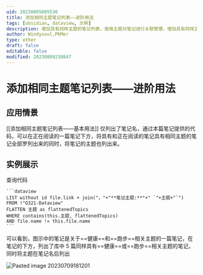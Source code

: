 ```yaml
---
uid: 20230805005536
title: 添加相同主题笔记列表——进阶用法
tags: [obsidian, dataview, 示例]
description: 增加具有同样主题的笔记列表，使用主题对笔记进行关联管理，增加具有同样主题的笔记列表，并列出所属主题。
author: Windysoul,PKMer
type: other
draft: false
editable: false
modified: 20230809230847
---
```


# 添加相同主题笔记列表——进阶用法

## 应用情景

[[添加相同主题笔记列表——基本用法]] 仅列出了笔记名，通过本篇笔记提供的代码，可以在正在阅读的一篇笔记下方，将具有和正在阅读的笔记具有相同主题的笔记全部罗列出来的同时，将笔记的主题也列出来。

## 实例展示

查询代码

`````示例代码
```dataview
LIST without id file.link + join("，"+"**笔记主题:**"+" `"+主题+"`")
FROM !"O321-Dataview"
FLATTEN 主题 as flattenedTopics
WHERE contains(this.主题, flattenedTopics)
AND file.name != this.file.name
```
`````

可以看到，图示中的笔记是关于==健康==和==跑步==相关主题的一篇笔记，在笔记的下方，列出了库中 5 篇同样具有==健康==或==跑步==相关主题的笔记，同时将主题在笔记名后列出

![Pasted image 20230709181201](https://cdn.pkmer.cn/images/Pasted%20image%2020230709181201.png!pkmer)
